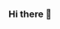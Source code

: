 ### Hi there 👋

<!--
**Myrel666/Myrel666** is a ✨ _special_ ✨ repository because its `README.md` (this file) appears on your GitHub profile.

Here are some ideas to get you started:

- 🔭 I’m currently working on Home Sweet Home
- 🌱 I’m currently learning Front End
- 👯 I’m looking to collaborate on Real Life
- 🤔 I’m looking for help with Google Search
- 💬 Ask me about Life
- 📫 How to reach me: https://www.linkedin.com/in/egaalmira/

<h2> 🚀  Beberapa Alat yang Telah Saya Gunakan dan Pelajari</h2> 
<p align="left"> 
<img src=" https://cdn.jsdelivr.net/gh/devicons/devicon/icons/vscode/ vscode-original.svg " alt="vscode" width="45" height="45"/> 
<img src=" https://cdn.jsdelivr.net/gh/devicons/devicon/icons/bash/bash- original.svg " alt="bash" width="45" height="45"/> 
<img src=" https://cdn.jsdelivr.net/gh/devicons/devicon/icons/php/php-original. svg " alt="php" width="45" height="45"/> 
</p>
-->
